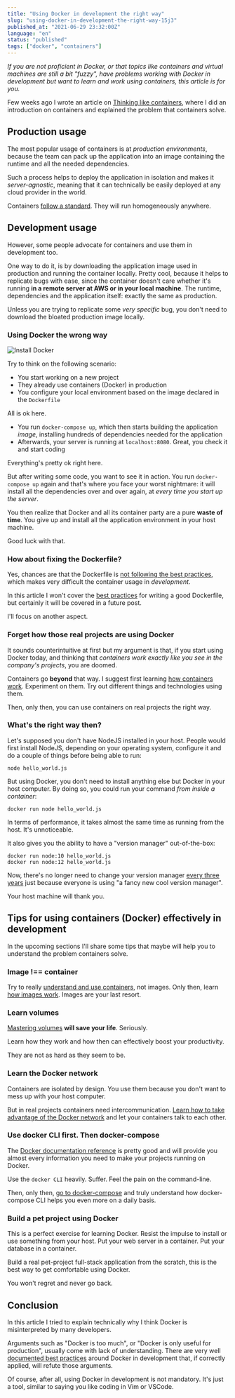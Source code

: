 ```yaml
---
title: "Using Docker in development the right way"
slug: "using-docker-in-development-the-right-way-15j3"
published_at: "2021-06-29 23:32:00Z"
language: "en"
status: "published"
tags: ["docker", "containers"]
---
```


_If you are not proficient in Docker, or that topics like containers and virtual machines are still a bit "fuzzy", have problems working with Docker in development but want to learn and work using containers, this article is for you._

Few weeks ago I wrote an article on [Thinking like containers](https://leandronsp.com/articles/thinking-like-containers-3k24), where I did an introduction on containers and explained the problem that containers solve.

## Production usage
The most popular usage of containers is at _production environments_, because the team can pack up the application into an image containing the runtime and all the needed dependencies. 

Such a process helps to deploy the application in isolation and makes it _server-agnostic_, meaning that it can technically be easily deployed at any cloud provider in the world. 

Containers [follow a standard](https://opencontainers.org). They will run homogeneously anywhere.

## Development usage

However, some people advocate for containers and use them in development too. 

One way to do it, is by downloading the application image used in production and running the container locally. 
Pretty cool, because it helps to replicate bugs with ease, since the container doesn't care whether it's running **in a remote server at AWS or in your local machine**. The runtime, dependencies and the application itself: exactly the same as production.

Unless you are trying to replicate some _very specific_ bug, you don't need to download the bloated production image locally. 

### Using Docker the wrong way

![Install Docker](https://dev-to-uploads.s3.amazonaws.com/uploads/articles/pew9nxgbtffi9kccs5ak.jpg)

Try to think on the following scenario: 

- You start working on a new project
- They already use containers (Docker) in production
- You configure your local environment based on the image declared in the `Dockerfile`

All is ok here. 

- You run `docker-compose up`, which then starts building the application _image_, installing hundreds of dependencies needed for the application
- Afterwards, your server is running at `localhost:8080`. Great, you check it and start coding

Everything's pretty ok right here.

But after writing some code, you want to see it in action. You run `docker-compose up` again and that's where you face your worst nightmare: it will install all the dependencies over and over again, at _every time you start up the server_. 

You then realize that Docker and all its container party are a pure **waste of time**. You give up and install all the application environment in your host machine. 

Good luck with that.

### How about fixing the Dockerfile?
Yes, chances are that the Dockerfile is [not following the best practices](https://docs.docker.com/develop/develop-images/dockerfile_best-practices/), which makes very difficult the container usage in _development_.

In this article I won't cover the [best practices](https://docs.docker.com/develop/develop-images/dockerfile_best-practices/) for writing a good Dockerfile, but certainly it will be covered in a future post.

I'll focus on another aspect.  

### Forget how those real projects are using Docker
It sounds counterintuitive at first but my argument is that, if you start using Docker today, and thinking that _containers work exactly like you see in the company's projects_, you are doomed. 

Containers go **beyond** that way. I suggest first learning [how containers work](https://leandronsp.com/articles/thinking-like-containers-3k24 ). Experiment on them. Try out different things and technologies using them.

Then, only then, you can use containers on real projects the right way. 

### What's the right way then?
Let's supposed you don't have NodeJS installed in your host. People would first install NodeJS, depending on your operating system, configure it and do a couple of things before being able to run:
```
node hello_world.js
```
But using Docker, you don't need to install anything else but Docker in your host computer. By doing so, you could run your command _from inside a container_:
```
docker run node hello_world.js
```
In terms of performance, it takes almost the same time as running from the host. It's unnoticeable. 

It also gives you the ability to have a "version manager" out-of-the-box:
```
docker run node:10 hello_world.js
docker run node:12 hello_world.js
```
Now, there's no longer need to change your version manager [every three years](https://www.saashub.com/asdf-vm-alternatives) just because everyone is using "a fancy new cool version manager".

Your host machine will thank you. 

## Tips for using containers (Docker) effectively in development

In the upcoming sections I'll share some tips that maybe will help you to understand the problem containers solve.

### Image !== container

Try to really [understand and use containers](https://docs.docker.com/get-started/overview/), not images. Only then, learn [how images work](https://docs.docker.com/get-started/overview/). Images are your last resort.

### Learn volumes

[Mastering volumes](https://docs.docker.com/storage/volumes/) **will save your life**. Seriously. 

Learn how they work and how then can effectively boost your productivity. 

They are not as hard as they seem to be. 

### Learn the Docker network

Containers are isolated by design. You use them because you don't want to mess up with your host computer. 

But in real projects containers need intercommunication. [Learn how to take advantage of the Docker network](https://docs.docker.com/network/) and let your containers talk to each other.

### Use docker CLI first. Then docker-compose

The [Docker documentation reference](https://docs.docker.com/engine/reference/commandline/cli/) is pretty good and will provide you almost every information you need to make your projects running on Docker.

Use the `docker CLI` heavily. Suffer. Feel the pain on the command-line. 

Then, only then, [go to docker-compose](https://docs.docker.com/compose/) and truly understand how docker-compose CLI helps you even more on a daily basis. 

### Build a pet project using Docker

This is a perfect exercise for learning Docker. Resist the impulse to install or use something from your host. Put your web server in a container. Put your database in a container. 

Build a real pet-project full-stack application from the scratch, this is the best way to get comfortable using Docker. 

You won't regret and never go back. 

## Conclusion
In this article I tried to explain technically why I think Docker is misinterpreted by many developers. 

Arguments such as "Docker is too much", or "Docker is only useful for production", usually come with lack of understanding. There are very well [documented best practices](https://docs.docker.com/develop/dev-best-practices/) around Docker in development that, if correctly applied, will refute those arguments. 

Of course, after all, using Docker in development is not mandatory. It's just a tool, similar to saying you like coding in Vim or VSCode. 







